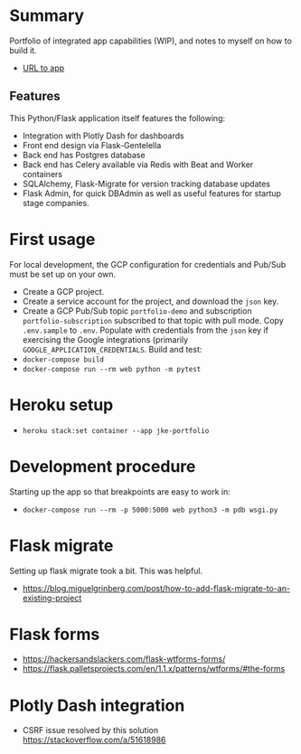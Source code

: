 # Summary
Portfolio of integrated app capabilities (WIP), and notes to myself on how to build it. 
* [URL to app](https://jke-portfolio.herokuapp.com)

## Features
This Python/Flask application itself features the following:
- Integration with Plotly Dash for dashboards
- Front end design via Flask-Gentelella
- Back end has Postgres database
- Back end has Celery available via Redis with Beat and Worker containers
- SQLAlchemy, Flask-Migrate for version tracking database updates
- Flask Admin, for quick DBAdmin as well as useful features for startup stage companies. 

# First usage
For local development, the GCP configuration for credentials and Pub/Sub must be set up on your own. 
* Create a GCP project.
* Create a service account for the project, and download the `json` key. 
* Create a GCP Pub/Sub topic `portfolio-demo` and subscription `portfolio-subscription` subscribed to that topic with pull mode. 
Copy `.env.sample` to `.env`. Populate with credentials from the `json` key if exercising the Google integrations (primarily `GOOGLE_APPLICATION_CREDENTIALS`. 
Build and test: 
* `docker-compose build`
* `docker-compose run --rm web python -m pytest`

# Heroku setup
* `heroku stack:set container --app jke-portfolio`

# Development procedure
Starting up the app so that breakpoints are easy to work in: 
* `docker-compose run --rm -p 5000:5000 web python3 -m pdb wsgi.py`

# Flask migrate
Setting up flask migrate took a bit. This was helpful. 
* https://blog.miguelgrinberg.com/post/how-to-add-flask-migrate-to-an-existing-project

# Flask forms
- https://hackersandslackers.com/flask-wtforms-forms/
- https://flask.palletsprojects.com/en/1.1.x/patterns/wtforms/#the-forms

# Plotly Dash integration
* CSRF issue resolved by this solution https://stackoverflow.com/a/51618986

